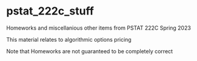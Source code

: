 # pstat_222c_stuff

Homeworks and miscellanious other items from PSTAT 222C Spring 2023

This material relates to algorithmic options pricing

Note that Homeworks are not guaranteed to be completely correct
